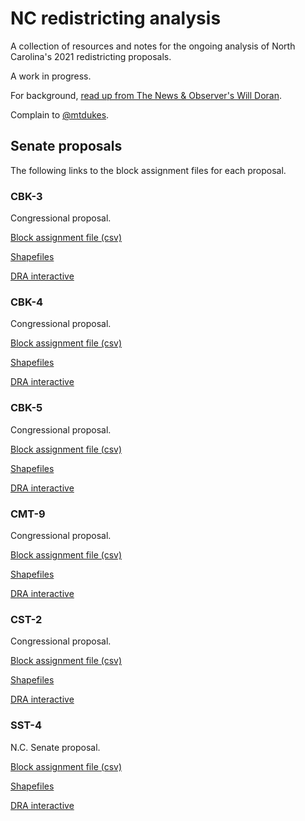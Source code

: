 # NC redistricting analysis
A collection of resources and notes for the ongoing analysis of North Carolina's 2021 redistricting proposals.

A work in progress.

For background, [read up from The News & Observer's Will Doran](https://www.newsobserver.com/news/politics-government/article255119247.html).

Complain to [@mtdukes](http://twitter.com/mtdukes).

## Senate proposals 
The following links to the block assignment files for each proposal.

### CBK-3
Congressional proposal.

[Block assignment file (csv)](https://github.com/mtdukes/redistricting2021/blob/main/data/proposals/cbk3.csv)

[Shapefiles](https://github.com/mtdukes/redistricting2021/blob/main/data/proposals/cbk3)

[DRA interactive](https://davesredistricting.org/maps#viewmap::656feac5-fde7-4ef4-90e3-2ca28411476b)

### CBK-4
Congressional proposal.

[Block assignment file (csv)](https://github.com/mtdukes/redistricting2021/blob/main/data/proposals/cbk4.csv)

[Shapefiles](https://github.com/mtdukes/redistricting2021/blob/main/data/proposals/cbk4)

[DRA interactive](https://davesredistricting.org/maps#viewmap::37de15ce-69ba-4f0b-883c-ef27cb1cdf08)

### CBK-5
Congressional proposal.

[Block assignment file (csv)](https://github.com/mtdukes/redistricting2021/blob/main/data/proposals/cbk5.csv)

[Shapefiles](https://github.com/mtdukes/redistricting2021/blob/main/data/proposals/cbk5)

[DRA interactive](https://davesredistricting.org/maps#viewmap::007275e0-3776-47c1-8fbc-e4e2452de6c9)

### CMT-9
Congressional proposal.

[Block assignment file (csv)](https://github.com/mtdukes/redistricting2021/blob/main/data/proposals/cmt9.csv)

[Shapefiles](https://github.com/mtdukes/redistricting2021/blob/main/data/proposals/cmt9)

[DRA interactive](https://davesredistricting.org/maps#viewmap::8406e5d4-7a81-485c-92df-699637929918)

### CST-2
Congressional proposal.

[Block assignment file (csv)](https://github.com/mtdukes/redistricting2021/blob/main/data/proposals/cst2.csv)

[Shapefiles](https://github.com/mtdukes/redistricting2021/blob/main/data/proposals/cst2)

[DRA interactive](https://davesredistricting.org/maps#viewmap::947a70bd-8660-4829-a887-7bb35a0f3aff)

### SST-4
N.C. Senate proposal.

[Block assignment file (csv)](https://github.com/mtdukes/redistricting2021/blob/main/data/proposals/sst4.csv)

[Shapefiles](https://github.com/mtdukes/redistricting2021/blob/main/data/proposals/sst4)

[DRA interactive](https://davesredistricting.org/maps#viewmap::138c4a4d-f096-465e-9d83-3be4e1e896e9)
